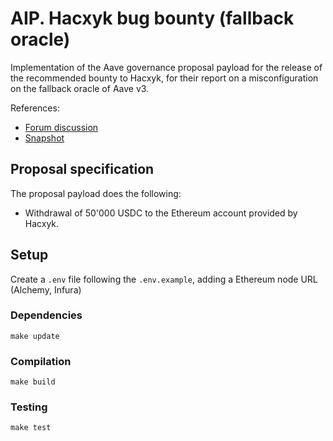 # AIP. Hacxyk bug bounty (fallback oracle)

Implementation of the Aave governance proposal payload for the release of the recommended bounty to Hacxyk, for their report on a misconfiguration on the fallback oracle of Aave v3.

References:

- [Forum discussion](https://governance.aave.com/t/bgd-proposal-for-bounty-fallback-oracle-misconfiguration/8421)
- [Snapshot](https://snapshot.org/#/aave.eth/proposal/0xb4886ff25f454773a779be3627863181ec7dbe1fb6b6e631678610dbe3f03a88)

## Proposal specification

The proposal payload does the following:

- Withdrawal of 50'000 USDC to the Ethereum account provided by Hacxyk.

## Setup
Create a `.env` file following the `.env.example`, adding a Ethereum node URL (Alchemy, Infura)


### Dependencies

```
make update
```

### Compilation

```
make build
```

### Testing

```
make test
```

